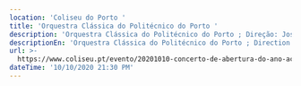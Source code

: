 ```yaml
---
location: 'Coliseu do Porto '
title: 'Orquestra Clássica do Politécnico do Porto '
description: 'Orquestra Clássica do Politécnico do Porto ; Direção: José Eduardo Gomes '
descriptionEn: 'Orquestra Clássica do Politécnico do Porto ; Direction: José Eduardo Gomes '
url: >-
  https://www.coliseu.pt/evento/20201010-concerto-de-abertura-do-ano-academico-do-politecnico-do-porto/
dateTime: '10/10/2020 21:30 PM'
---
```



